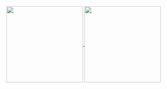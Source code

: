 <a href="https://github.com/anuraghazra/github-readme-stats">
  <img height=200 align="center" src="https://github-readme-stats.vercel.app/api?username=rherv" />
</a>
<a href="https://github.com/rherv?tab=repositories">
  <img height=200 align="center" src="https://github-readme-stats.vercel.app/api/top-langs?username=rherv&layout=compact&langs_count=8&card_width=320" />
</a>
